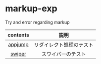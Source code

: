 # markup-exp
Try and error regarding markup

|contents|説明|
|:---:|:---:|
|[appjump](./appjamp)|リダイレクト処理のテスト|
|[swiper](./swiper)|スワイパーのテスト|
